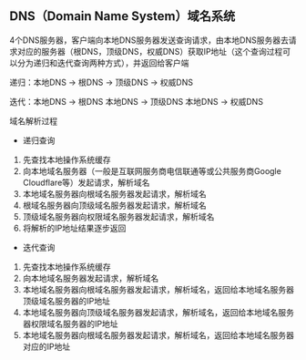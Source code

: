 ## DNS（Domain Name System）域名系统

4个DNS服务器，客户端向本地DNS服务器发送查询请求，由本地DNS服务器去请求对应的服务器（根DNS，顶级DNS，权威DNS）获取IP地址（这个查询过程可以分为递归和迭代查询两种方式），并返回给客户端

递归：本地DNS -> 根DNS -> 顶级DNS -> 权威DNS

迭代：本地DNS -> 根DNS 本地DNS -> 顶级DNS 本地DNS -> 权威DNS

域名解析过程

- 递归查询

1. 先查找本地操作系统缓存 
2. 向本地域名服务器（一般是互联网服务商电信联通等或公共服务商Google Cloudflare等）发起请求，解析域名
3. 本地域名服务器向根域名服务器发起请求，解析域名
4. 根域名服务器向顶级域名服务器发起请求，解析域名
5. 顶级域名服务器向权限域名服务器发起请求，解析域名
6. 将解析的IP地址结果逐步返回

- 迭代查询

1. 先查找本地操作系统缓存 
2. 向本地域名服务器发起请求，解析域名
3. 本地域名服务器向根域名服务器发起请求，解析域名，返回给本地域名服务器顶级域名服务器的IP地址
4. 本地域名服务器向顶级域名服务器发起请求，解析域名，返回给本地域名服务器权限域名服务器的IP地址
5. 本地域名服务器向根域名服务器发起请求，解析域名，返回给本地域名服务器对应的IP地址

